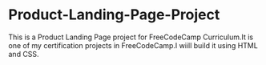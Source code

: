 # Product-Landing-Page-Project
This is a Product Landing Page project for FreeCodeCamp Curriculum.It is one of my certification projects in FreeCodeCamp.I wiill build it using HTML and CSS.
